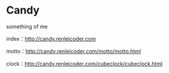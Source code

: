 # Candy

something of me

index：http://candy.renleicoder.com

motto：http://candy.renleicoder.com/motto/motto.html

clock：http://candy.renleicoder.com/cubeclock/cubeclock.html